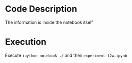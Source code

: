 Code Description
================

The information is inside the notebook itself

Execution
=========

Execute `ipython notebook ./` and then `experiment-t2w.ipynb`
